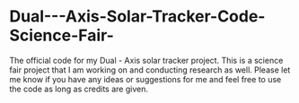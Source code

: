 # Dual---Axis-Solar-Tracker-Code-Science-Fair-
The official code for my Dual - Axis solar tracker project. This is a science fair project that I am working on and conducting research as well. Please let me know if you have any ideas or suggestions for me and feel free to use the code as long as credits are given.
